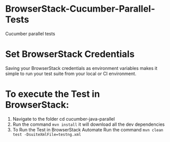 # BrowserStack-Cucumber-Parallel-Tests
Cucumber parallel tests 

# Set BrowserStack Credentials
Saving your BrowserStack credentials as environment variables makes it simple to run your test suite from your local or CI environment.

# To execute the Test in BrowserStack:
1. Navigate to the folder cd cucumber-java-parallel
2. Run the command `mvn install` it will download all the dev dependencies
3. To Run the Test in BrowserStack Automate Run the command `mvn clean test -DsuiteXmlFile=testng.xml`